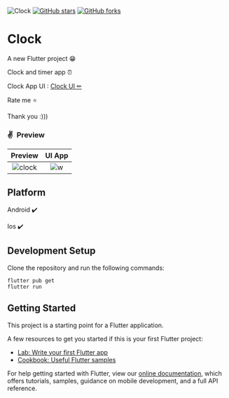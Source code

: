 ![Clock](https://wallpaper.dog/large/20490577.png)
[![GitHub stars](https://img.shields.io/github/stars/iampawan/FlutterExampleApps.svg?style=social&label=Star)](https://github.com/amirziyacode)
[![GitHub forks](https://img.shields.io/github/forks/iampawan/FlutterExampleApps.svg?style=social&label=Fork)](https://github.com/amirziyacode?tab=repositories)


# Clock

A new Flutter project 😁

Clock and timer app ⏰

Clock App UI :  [Clock UI ✏](https://dribbble.com/shots/8200836-Skeuomorph-Clock-App)

 Rate me ⭐

Thank you :))) 



### ✌&ensp;Preview

|               Preview                |                 UI App               |
| :----------------------------------: | :----------------------------------: |
|![clock](https://user-images.githubusercontent.com/75315732/162853920-c991146f-fa8d-461f-8353-8d1f4e582983.gif) | ![w](https://s6.uupload.ir/files/clock_zeg7.png) |




## Platform

Android ✔️

Ios ✔️




## Development Setup
Clone the repository and run the following commands:
```
flutter pub get
flutter run
```

## Getting Started

This project is a starting point for a Flutter application.

A few resources to get you started if this is your first Flutter project:

- [Lab: Write your first Flutter app](https://flutter.dev/docs/get-started/codelab)
- [Cookbook: Useful Flutter samples](https://flutter.dev/docs/cookbook)

For help getting started with Flutter, view our
[online documentation](https://flutter.dev/docs), which offers tutorials,
samples, guidance on mobile development, and a full API reference.
